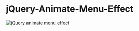 jQuery-Animate-Menu-Effect
========================


[![jQuery animate menu effect](http://gapraart.com/demo/jquery-animate-menu-effect/screenshot.png "jQuery animate menu effect")](http://gapraart.com/demo/jquery-animate-menu-effect/)
